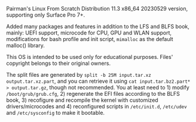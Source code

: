 Pairman's Linux From Scratch Distribution 11.3 x86_64 20230529 version, supporting only Surface Pro 7+.

Added many packages and features in addition to the LFS and BLFS book, mainly: UEFI support, microcode for CPU, GPU and WLAN support, modifications for bash profile and init script, ```mimalloc``` as the default malloc() library.

This OS is intended to be used only for educational purposes. Files' copyright belongs to their original owners.

The split files are generated by ```split -b 25M input.tar.xz output.tar.xz.part```, and you can retrieve it using ```cat input.tar.bz2.part* > output.tar.gz```, though not recommended. You at least need to 1) modify ```/boot/grub/grub.cfg```, 2) regenerate the EFI files according to the BLFS book, 3) recofigure and recompile the kernel with customized drivers/microcodes and 4) reconfigured scripts in ```/etc/init.d```, ```/etc/udev``` and ```/etc/sysconfig``` to make it bootable.
